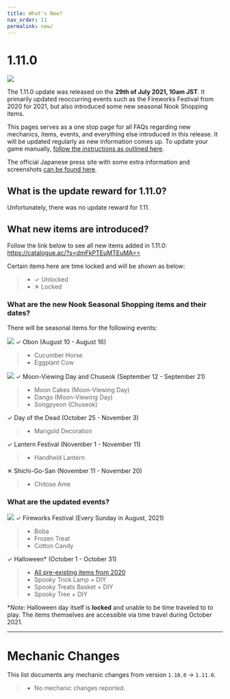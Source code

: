 ```yaml
---
title: What's New?
nav_order: 11
permalink: new/
---
```


# 1.11.0

![](https://assets.nintendo.com/image/upload/f_auto,h_1080,q_auto,w_1920/ncom/en_US/articles/2021/free-update-adds-fireworks-to-august-in-animal-crossing-new-horizons/1920x1080_ACSummerUpdate_2?v=2021073117)

The 1.11.0 update was released on the **29th of July 2021, 10am JST**. It primarily updated reoccurring events such as the Fireworks Festival from 2020 for 2021, but also introduced some new seasonal Nook Shopping items.

This pages serves as a one stop page for all FAQs regarding new mechanics, items, events, and everything else introduced in this release. It will be updated regularly as new information comes up. To update your game manually, [follow the instructions as outlined here](/acnhfaq/misc/#how-do-i-manually-update-my-acnh-game).

The official Japanese press site with some extra information and screenshots [can be found here](https://topics.nintendo.co.jp/article/9d2dad1c-bad3-473b-b593-7d1d06dfb9c9).

## What is the update reward for 1.11.0?
Unfortunately, there was no update reward for 1.11.

## What new items are introduced?
Follow the link below to see all new items added in 1.11.0:     
<https://catalogue.ac/?s=dmFkPTEuMTEuMA==>

Certain items here are time locked and will be shown as below:
> - <span class="label label-green">✓ Unlocked</span>
> - <span class="label label-red">✕ Locked</span>

### What are the new Nook Seasonal Shopping items and their dates?
There will be seasonal items for the following events:

![](https://topics-cdn.nintendo.co.jp/image/2021/07/12104706844983/800/29606_06.jpg)
<span class="label label-green">✓</span> Obon (August 10 - August 16)
> - Cucumber Horse
> - Eggplant Cow

![](https://topics-cdn.nintendo.co.jp/image/2021/07/12104710463426/800/29606_07.jpg)
<span class="label label-green">✓</span> Moon-Viewing Day and Chuseok (September 12 - September 21)
> - Moon Cakes (Moon-Viewing Day)
> - Dango (Moon-Viewing Day)
> - Songpyeon (Chuseok)

<span class="label label-green">✓</span> Day of the Dead (October 25 - November 3)
> - Marigold Decoration

<span class="label label-green">✓</span> Lantern Festival (November 1 - November 11)
> - Handheld Lantern

<span class="label label-red">✕</span> Shichi-Go-San (November 11 - November 20)
> - Chitose Ame

### What are the updated events?

![](https://topics-cdn.nintendo.co.jp/image/2021/07/12104702096385/800/29606_05.jpg)
<span class="label label-green">✓</span> Fireworks Festival (Every Sunday in August, 2021)
> - Boba
> - Frozen Treat
> - Cotton Candy

<span class="label label-green">✓</span> Halloween* (October 1 - October 31)

> - [All pre-existing items from 2020](https://catalogue.ac/?s=ZXZ0PWhhbGxvd2Vlbg==)
> - Spooky Trick Lamp + DIY
> - Spooky Treats Basket + DIY
> - Spooky Tree + DIY

\**Note:* Halloween day itself is **locked** and unable to be time traveled to to play. The items themselves are accessible via time travel during October 2021.

* * *

# Mechanic Changes
This list documents any mechanic changes from version `1.10.0` -> `1.11.0`.
> - No mechanic changes reported.

<!-- This list documents any mechanic changes from version `1.6.0` -> `1.7.0`.
- Regarding villager gifting:
    - All hand gifted clothing (aside from wetsuits) are now unsafe. (They will store them)
    - Clothing can now be placed on top of surfaces in villagers' houses. 
    - Shoes are now able to be placed in villagers' houses.
    - Some items in villager houses are now rotated inward instead of facing the wall.
    - Wreath glitch appears to be fixed.
- It is now possible for villagers to have the move out bubble before having the first K.K. concert.
- Snowballs now have less strict spawn conditions. 
- Celeste can now show up on a Sunday. -->

<!-- No mechanic changes have been reported for `1.7.0` -> `1.8.0` yet. -->
<!-- 
This list documents any mechanic changes from version `1.8.0` -> `1.9.0`.
- Regarding villager gifting:
    - The "fruit stack" trick to get villager photos via mail no longer works. However, if the individual item in a stack is worth 750+ bells, the villager can still send their photo via mail.
    - Villager photos can now be placed on surfaces in villager homes.  -->
    
<!-- This list documents any mechanic changes from version `1.9.0` -> `1.10.0`.
> - Users can now click the minus button to exit dreams.-->
